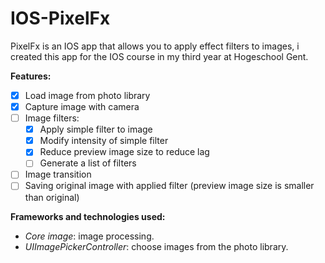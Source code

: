 # IOS-PixelFx
PixelFx is an IOS app that allows you to apply effect filters to images,
i created this app for the IOS course in my third year at Hogeschool Gent.

**Features:**
- [x] Load image from photo library
- [x] Capture image with camera
- [ ] Image filters:
  - [x] Apply simple filter to image
  - [x] Modify intensity of simple filter
  - [x] Reduce preview image size to reduce lag
  - [ ] Generate a list of filters
- [ ] Image transition
- [ ] Saving original image with applied filter (preview image size is smaller than original)

**Frameworks and technologies used:**

- *Core image*: image processing.
- *UIImagePickerController*: choose images from the photo library.
